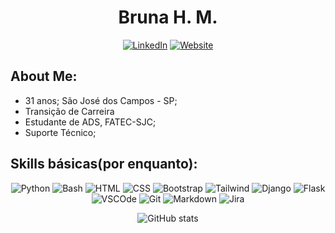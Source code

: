 <center><h1>Bruna H. M.</h1></center>

<center>

[![LinkedIn](https://img.shields.io/badge/linkedin-%230077B5.svg?style=for-the-badge&logo=linkedin&logoColor=white)](https://linkedin.com/in/bruna-hayashi-matsunaga-1b4a71324)
[![Website](https://img.shields.io/badge/Website-d17aff?style=for-the-badge&logo=data:image/png;base64,iVBORw0KGgoAAAANSUhEUgAAACAAAAAgCAYAAABzenr0AAAACXBIWXMAAAsTAAALEwEAmpwYAAAAW0lEQVR4nO3TSQ4AEBBEUfe/9HcAC1NLKfonEguLZyoly9o4PHwA0S0B6Mxndu0JiMzvEaIGROcLYOA4Z9b4Anav6W0A6itADRjJH4D6G6ICROUH4NC4H5D9VQULrlS6RiT5gwAAAABJRU5ErkJggg==)](https://portfolio-dun-pi-44.vercel.app)

</center>


## About Me: 

<ul>
  <li>31 anos; São José dos Campos - SP;
  <li>Transição de Carreira
  <li>Estudante de ADS, FATEC-SJC;
  <li>Suporte Técnico;
</ul>

## Skills básicas(por enquanto):
<center>

![Python](https://img.shields.io/badge/Python-c9c9c9?style=for-the-badge&logo=python)
![Bash](https://img.shields.io/badge/Bash-c9c9c9?style=for-the-badge&logo=gnubash)
![HTML](https://img.shields.io/badge/HTML-c9c9c9?style=for-the-badge&logo=html5)
![CSS](https://img.shields.io/badge/CSS-c9c9c9?style=for-the-badge&logo=css3)
![Bootstrap](https://img.shields.io/badge/Bootstrap-c9c9c9?style=for-the-badge&logo=bootstrap)
![Tailwind](https://img.shields.io/badge/TailwindCSS-c9c9c9?style=for-the-badge&logo=tailwindcss)
![Django](https://img.shields.io/badge/Django-c9c9c9?style=for-the-badge&logo=django)
![Flask](https://img.shields.io/badge/Flask-c9c9c9?style=for-the-badge&logo=flask)
![VSCOde](https://img.shields.io/badge/VIsualStudioCode-c9c9c9?style=for-the-badge&logo=)
![Git](https://img.shields.io/badge/Git-c9c9c9?style=for-the-badge&logo=git)
![Markdown](https://img.shields.io/badge/Markdown-c9c9c9?style=for-the-badge&logo=markdown)
![Jira](https://img.shields.io/badge/Jira-c9c9c9?style=for-the-badge&logo=jira)

</center>

<center>

![GitHub stats](https://github-readme-stats.vercel.app/api?username=bruna-hm&show_icons=true&theme=synthwave)

</center>
